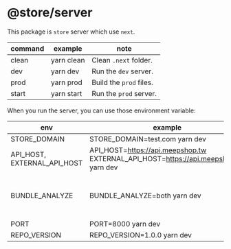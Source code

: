 # @store/server

This package is `store` server which use `next`.

| command | example    | note                    |
| ------- | ---------- | ----------------------- |
| clean   | yarn clean | Clean `.next` folder.   |
| dev     | yarn dev   | Run the `dev` server.   |
| prod    | yarn prod  | Build the `prod` files. |
| start   | yarn start | Run the `prod` server.  |

When you run the server, you can use those environment variable:

| env                         | example                                                                             | note                                       |
| --------------------------- | ----------------------------------------------------------------------------------- | ------------------------------------------ |
| STORE_DOMAIN                | STORE_DOMAIN=test.com yarn dev                                                      |                                            |
| API_HOST, EXTERNAL_API_HOST | API_HOST=https://api.meepshop.tw EXTERNAL_API_HOST=https://api.meepshop.tw yarn dev |                                            |
| BUNDLE_ANALYZE              | BUNDLE_ANALYZE=both yarn dev                                                        | It can be `both`, `server`, and `browser`. |
| PORT                        | PORT=8000 yarn dev                                                                  |                                            |
| REPO_VERSION                | REPO_VERSION=1.0.0 yarn dev                                                         |                                            |
